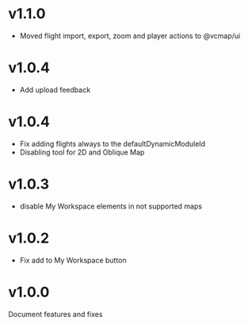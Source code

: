 # v1.1.0

- Moved flight import, export, zoom and player actions to @vcmap/ui

# v1.0.4

- Add upload feedback

# v1.0.4

- Fix adding flights always to the defaultDynamicModuleId
- Disabling tool for 2D and Oblique Map

# v1.0.3

- disable My Workspace elements in not supported maps

# v1.0.2

- Fix add to My Workspace button

# v1.0.0

Document features and fixes
